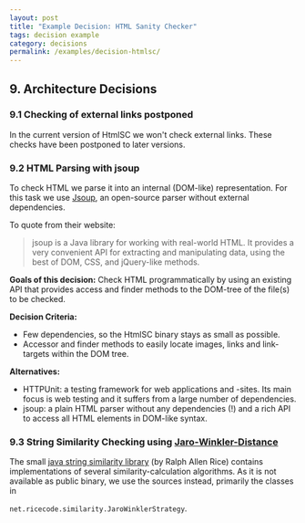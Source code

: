 ```yaml
---
layout: post
title: "Example Decision: HTML Sanity Checker"
tags: decision example 
category: decisions
permalink: /examples/decision-htmlsc/
---
```


## 9. Architecture Decisions


### 9.1 Checking of external links postponed
In the current version of HtmlSC we won't check external links.
These checks have been postponed to later versions.



### 9.2 HTML Parsing with jsoup
To check HTML we parse it into an internal (DOM-like) representation.
For this task we use <a target="_blank" rel="noopener noreferrer nofollow" href="https://jsoup.org">Jsoup</a>, an open-source parser without
external dependencies.

To quote from their website:


>jsoup is a Java library for working with real-world HTML.
>It provides a very convenient API for extracting and manipulating data,
>using the best of DOM, CSS, and jQuery-like methods.


**Goals of this decision:**
Check HTML programmatically by using an existing API that provides access and finder
methods to the DOM-tree of the file(s) to be checked.

**Decision Criteria:**

* Few dependencies, so the HtmlSC binary stays as small as possible.
* Accessor and finder methods to easily locate images, links and link-targets within the DOM tree.

**Alternatives:**

* HTTPUnit: a testing framework for web applications and -sites. Its main focus is web testing and it suffers from a large number of dependencies.
* jsoup: a plain HTML parser without any dependencies (!) and a rich API to access all HTML elements in DOM-like syntax.


### 9.3 String Similarity Checking using <a target="_blank" rel="noopener noreferrer nofollow" href="https://wikipedia.org/wiki/Jaro%E2%80%93Winkler_distance">Jaro-Winkler-Distance</a>

The small <a target="_blank" rel="noopener noreferrer nofollow" href="https://github.com/rrice/java-string-similarity">java string similarity library</a>
(by Ralph Allen Rice) contains implementations of several similarity-calculation algorithms.
As it is not available as public binary, we use the sources instead, primarily the classes in  

`net.ricecode.similarity.JaroWinklerStrategy`.

